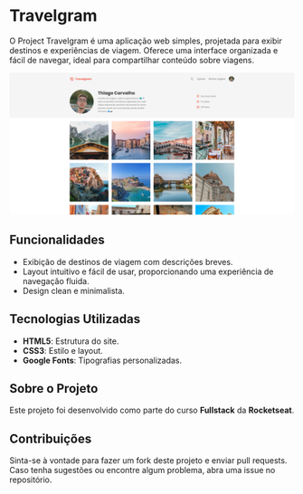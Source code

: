 # Travelgram
O Project Travelgram é uma aplicação web simples, projetada para exibir destinos e experiências de viagem. Oferece uma interface organizada e fácil de navegar, ideal para compartilhar conteúdo sobre viagens.

<img src="/assets/images/image-1.png" width="650px" height="auto">

## Funcionalidades
- Exibição de destinos de viagem com descrições breves.
- Layout intuitivo e fácil de usar, proporcionando uma experiência de navegação fluida.
- Design clean e minimalista.

## Tecnologias Utilizadas
- **HTML5**: Estrutura do site.
- **CSS3**: Estilo e layout.
- **Google Fonts**: Tipografias personalizadas.

## Sobre o Projeto
Este projeto foi desenvolvido como parte do curso **Fullstack** da **Rocketseat**.

## Contribuições
Sinta-se à vontade para fazer um fork deste projeto e enviar pull requests. Caso tenha sugestões ou encontre algum problema, abra uma issue no repositório.
